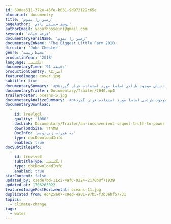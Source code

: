 ```yaml
---
id: 698aa511-372e-45fe-b031-9d972122c65e
blueprint: documentry
title: 'زمین را ببوس'
pageAuthor: 'یوسف حسینی بالام'
authorEmail: yosufhosseini@gmail.com
keyword: 'چرخه حیات'
documentaryFarsiName: 'زمین را ببوس'
documentaryEnName: 'The Biggest Little Farm 2018'
director: 'John Chester'
genre: 'محیط زیست'
productinYear: '2018'
language: انگلیسی
documentaryTime: '91 دقیقه'
productionCountry: آمریکا
featuredImage: cover.jpg
subtitle: true
documentarySummary: '<p>لورم ایپسوم متن ساختگی با تولید سادگی نامفهوم از صنعت چاپ، و با استفاده از طراحان گرافیک است، چاپگرها و متون بلکه روزنامه و مجله در ستون و سطرآنچنان که لازم است، و برای شرایط فعلی تکنولوژی مورد نیاز، و کاربردهای متنوع با هدف بهبود ابزارهای کاربردی می باشد، کتابهای زیادی در شصت و سه درصد گذشته حال و آینده، شناخت فراوان جامعه و متخصصان را می طلبد، تا با نرم افزارها شناخت بیشتری را برای طراحان رایانه ای علی الخصوص طراحان خلاقی، و فرهنگ پیشرو در زبان فارسی ایجاد کرد، در این صورت می توان امید داشت که تمام و دشواری موجود در ارائه راهکارها، و شرایط سخت تایپ به پایان رسد و زمان مورد نیاز شامل حروفچینی دستاوردهای اصلی، و جوابگوی سوالات پیوسته اهل دنیای موجود طراحی اساسا مورد استفاده قرار گیرد.</p>'
documentaryTrailer: Documentary/Trailer/2040.mp4
trailerPoster: oceans-5.jpg
documnetaryAnalizeSummary: '<p>لورم ایپسوم متن ساختگی با تولید سادگی نامفهوم از صنعت چاپ، و با استفاده از طراحان گرافیک است، چاپگرها و متون بلکه روزنامه و مجله در ستون و سطرآنچنان که لازم است، و برای شرایط فعلی تکنولوژی مورد نیاز، و کاربردهای متنوع با هدف بهبود ابزارهای کاربردی می باشد، کتابهای زیادی در شصت و سه درصد گذشته حال و آینده، شناخت فراوان جامعه و متخصصان را می طلبد، تا با نرم افزارها شناخت بیشتری را برای طراحان رایانه ای علی الخصوص طراحان خلاقی، و فرهنگ پیشرو در زبان فارسی ایجاد کرد، در این صورت می توان امید داشت که تمام و دشواری موجود در ارائه راهکارها، و شرایط سخت تایپ به پایان رسد و زمان مورد نیاز شامل حروفچینی دستاوردهای اصلی، و جوابگوی سوالات پیوسته اهل دنیای موجود طراحی اساسا مورد استفاده قرار گیرد.</p>'
documentaryDownload:
  -
    id: lrevlggl
    quality: '1080'
    docLink: Documentary/Trailer/an-inconvenient-sequel-truth-to-power.mp4
    downloadSize: ۲۴۹MB
    DocInfo: 'به همراه زیرنویس'
    type: docDownloadInfo
    enabled: true
docSubtitleInfo:
  -
    id: lrevlve3
    subtitleType: انگلیسی
    type: docDownloadInfo
    enabled: true
starContent: false
updated_by: c1ede7bd-11c2-4af0-9224-2178b8f71939
updated_at: 1706265022
featuredImagePostHorizental: oceans-11.jpg
duplicated_from: ed425a07-c9ed-4a01-97b5-f3b3ebf57731
topics:
  - climate-change
tags:
  - water
---
```

